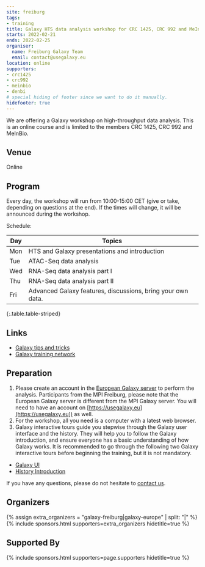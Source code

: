 ```yaml
---
site: freiburg
tags:
- training
title: Galaxy HTS data analysis workshop for CRC 1425, CRC 992 and MeInBio members
starts: 2022-02-21
ends: 2022-02-25
organiser:
  name: Freiburg Galaxy Team
  email: contact@usegalaxy.eu
location: online
supporters:
- crc1425
- crc992
- meinbio
- denbi
# special hiding of footer since we want to do it manually.
hidefooter: true
---
```


We are offering a Galaxy workshop on high-throughput data analysis. This is an 
online course and is limited to the members CRC 1425, CRC 992 and MeInBio.

## Venue

Online

## Program

Every day, the workshop will run from 10:00-15:00 CET (give or take, depending 
on questions at the end). If the times will change, it will be announced during the workshop.

Schedule:

Day     | Topics
------- | --------
Mon     | HTS and Galaxy presentations and introduction
Tue     | ATAC-Seq data analysis
Wed     | RNA-Seq data analysis part I
Thu     | RNA-Seq data analysis part II
Fri     | Advanced Galaxy features, discussions, bring your own data.
{:.table.table-striped}

## Links

* [Galaxy tips and tricks](https://github.com/bgruening/galaxy-tricks)
* [Galaxy training network](http://training.galaxyproject.org)


## Preparation

1. Please create an account in the [European Galaxy server](https://usegalaxy.eu) 
to perform the analysis. Participants from the MPI Freiburg, please note that 
the European Galaxy server is different from the MPI Galaxy server. You will need 
to have an account on [https://usegalaxy.eu](https://usegalaxy.eu]) as well.
2. For the workshop, all you need is a computer with a latest web browser.
3. Galaxy interactive tours guide you stepwise through the Galaxy user interface
and the history. They will help you to follow the Galaxy introduction, and
ensure everyone has a basic understanding of how Galaxy works. It is recommended
to go through the following two Galaxy interactive tours before beginning the
 training, but it is not mandatory.

- [Galaxy UI](https://usegalaxy.eu/tours/core.galaxy_ui)
- [History Introduction](https://usegalaxy.eu/tours/core.history)

If you have any questions, please do not hesitate to [contact us](mailto:contact@usegalaxy.eu).

## Organizers

{% assign extra_organizers =  "galaxy-freiburg|galaxy-europe" | split: "|"  %}
{% include sponsors.html supporters=extra_organizers hidetitle=true %}

## Supported By

{% include sponsors.html supporters=page.supporters hidetitle=true %}
